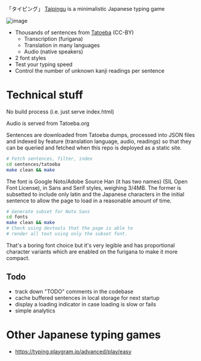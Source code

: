 「タイピング」 [Taipingu](https://entibo.github.io/taipingu/) is a minimalistic Japanese typing game

![image](https://github.com/user-attachments/assets/fc1b44ea-119b-4194-9c0e-190ec209a5f3)


- Thousands of sentences from [Tatoeba](https://tatoeba.org/) (CC-BY)
  - Transcription (furigana)
  - Translation in many languages
  - Audio (native speakers)
- 2 font styles
- Test your typing speed
- Control the number of unknown kanji readings per sentence

# Technical stuff

No build process (i.e. just serve index.html)

Audio is served from Tatoeba.org

Sentences are downloaded from Tatoeba dumps, processed into JSON files and indexed by feature (translation language, audio, readings) so that they can be queried and fetched when this repo is deployed as a static site.

```sh
# Fetch sentences, filter, index
cd sentences/tatoeba
make clean && make
```

The font is Google Noto/Adobe Source Han (it has two names) (SIL Open Font License), in Sans and Serif styles, weighing 3/4MB. The former is subsetted to include only latin and the Japanese characters in the initial sentence to allow the page to load in a reasonable amount of time.

```sh
# Generate subset for Noto Sans
cd fonts
make clean && make
# Check using devtools that the page is able to 
# render all text using only the subset font.

```

That's a boring font choice but it's very legible and has proportional character variants which are enabled on the furigana to make it more compact.

## Todo

- track down "TODO" comments in the codebase
- cache buffered sentences in local storage for next startup
- display a loading indicator in case loading is slow or fails
- simple analytics




# Other Japanese typing games

- https://typing.playgram.jp/advanced/play/easy
